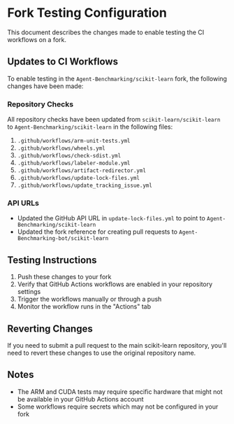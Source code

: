 # Fork Testing Configuration

This document describes the changes made to enable testing the CI workflows on a fork.

## Updates to CI Workflows

To enable testing in the `Agent-Benchmarking/scikit-learn` fork, the following changes have been made:

### Repository Checks

All repository checks have been updated from `scikit-learn/scikit-learn` to `Agent-Benchmarking/scikit-learn` in the following files:

1. `.github/workflows/arm-unit-tests.yml`
2. `.github/workflows/wheels.yml`
3. `.github/workflows/check-sdist.yml`
4. `.github/workflows/labeler-module.yml`
5. `.github/workflows/artifact-redirector.yml`
6. `.github/workflows/update-lock-files.yml`
7. `.github/workflows/update_tracking_issue.yml`

### API URLs

- Updated the GitHub API URL in `update-lock-files.yml` to point to `Agent-Benchmarking/scikit-learn`
- Updated the fork reference for creating pull requests to `Agent-Benchmarking-bot/scikit-learn`

## Testing Instructions

1. Push these changes to your fork
2. Verify that GitHub Actions workflows are enabled in your repository settings
3. Trigger the workflows manually or through a push
4. Monitor the workflow runs in the "Actions" tab

## Reverting Changes

If you need to submit a pull request to the main scikit-learn repository, you'll need to revert these changes to use the original repository name.

## Notes

- The ARM and CUDA tests may require specific hardware that might not be available in your GitHub Actions account
- Some workflows require secrets which may not be configured in your fork
